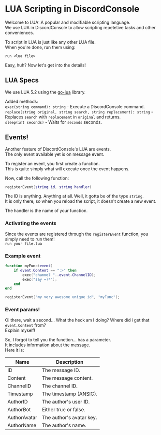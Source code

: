# LUA Scripting in DiscordConsole
Welcome to LUA: A popular and modifiable scripting language.  
We use LUA in DiscordConsole to allow scripting repetetive tasks and other conveniences.  

To script in LUA is just like any other LUA file.  
When you're done, run them using:  
```
run <lua file>
```

Easy, huh? Now let's get into the details!

## LUA Specs
We use LUA 5.2 using the [go-lua](https://github.com/Shopify/go-lua) library.  

Added methods:  
`exec(string command): string` - Execute a DiscordConsole command.  
`replace(string original, string search, string replacement): string` - Replaces `search` with `replacement` in `original` and returns.  
`sleep(int seconds)` - Waits for `seconds` seconds.  

## Events!
Another feature of DiscordConsole's LUA are events.  
The only event available yet is on message event.  

To register an event, you first create a function.  
This is quite simply what will execute once the event happens.  

Now, call the following function:  
```Lua
registerEvent(string id, string handler)
```
The ID is anything. Anything at all. Well, it gotta be of the type `string`.  
It is only there, so when you reload the script, it doesn't create a new event.  

The handler is the name of your function.  

### Activating the events
Since the events are registered through the `registerEvent` function, you simply need to run them!  
`run your file.lua`  

### Example event
```Lua
function myFunc(event)
	if event.Content == ":>" then
		exec("channel "..event.ChannelID);
		exec("say =)*");
	end
end

registerEvent("my very awesome unique id", "myFunc");
```

### Event params!
Oi there, wait a second... What the heck am I doing? Where did i get that `event.Content` from?  
Explain myself!  

So, I forgot to tell you the function... has a parameter.  
It includes information about the message.  
Here it is:  

| Name         | Description              |
| ------------ | ------------------------ |
| ID           | The message ID.          |
| Content      | The message content.     |
| ChannelID    | The channel ID.          |
| Timestamp    | The timestamp (ANSIC).   |
| AuthorID     | The author's user ID.    |
| AuthorBot    | Either true or false.    |
| AuthorAvatar | The author's avatar key. |
| AuthorName   | The author's name.       |
